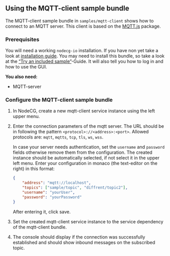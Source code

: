 ## Using the MQTT-client sample bundle

The MQTT-client sample bundle in `samples/mqtt-client` shows how to connect to
an MQTT server. This client is based on the
[MQTT.js](https://github.com/mqttjs/MQTT.js) package.

### Prerequisites

You will need a working `nodecg-io` installation. If you have non yet take a
look at [installation guide](../getting_started/install.md). You may need to
install this bundle, so take a look at the
[“Try an included sample”](../getting_started/try_example_bundle.md)-Guide. It
will also tell you how to log in and how to use the GUI.

**You also need:**

-   MQTT-server

### Configure the MQTT-client sample bundle

1. In NodeCG, create a new mqtt-client service instance using the left upper
   menu.

2. Enter the connection parameters of the mqtt server. The URL should be in
   following the pattern `<protocol>://<address>:<port>`. Allowed protocols are:
   `mqtt`, `mqtts`, `tcp`, `tls`, `ws`, `wss`.

    In case your server needs authentication, set the `username` and `password`
    fields otherwise remove them from the configuration. The created instance
    should be automatically selected, if not select it in the upper left menu.
    Enter your configuration in monaco (the text-editor on the right) in this
    format:

    ```json
    {
        "address": "mqtt://localhost",
        "topics": ["sample/topic", "diffrent/topic2"],
        "username": "yourUser",
        "password": "yourPassword"
    }
    ```

    After entering it, click save.

3. Set the created mqtt-client service instance to the service dependency of the
   mqtt-client bundle.
4. The console should display if the connection was successfully established and
   should show inbound messages on the subscribed topic.
